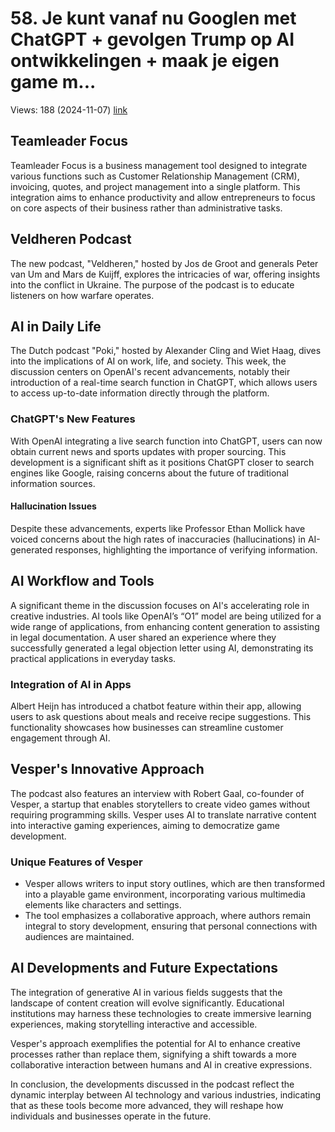 # 58. Je kunt vanaf nu Googlen met ChatGPT + gevolgen Trump op AI ontwikkelingen + maak je eigen game m...
Views: 188 (2024-11-07) [link](https://www.youtube.com/watch?v=Xbl8rwfcegE)


 ## Teamleader Focus
Teamleader Focus is a business management tool designed to integrate various functions such as Customer Relationship Management (CRM), invoicing, quotes, and project management into a single platform. This integration aims to enhance productivity and allow entrepreneurs to focus on core aspects of their business rather than administrative tasks.

## Veldheren Podcast
The new podcast, "Veldheren," hosted by Jos de Groot and generals Peter van Um and Mars de Kuijff, explores the intricacies of war, offering insights into the conflict in Ukraine. The purpose of the podcast is to educate listeners on how warfare operates.

## AI in Daily Life
The Dutch podcast "Poki," hosted by Alexander Cling and Wiet Haag, dives into the implications of AI on work, life, and society. This week, the discussion centers on OpenAI's recent advancements, notably their introduction of a real-time search function in ChatGPT, which allows users to access up-to-date information directly through the platform.

### ChatGPT's New Features
With OpenAI integrating a live search function into ChatGPT, users can now obtain current news and sports updates with proper sourcing. This development is a significant shift as it positions ChatGPT closer to search engines like Google, raising concerns about the future of traditional information sources.

#### Hallucination Issues
Despite these advancements, experts like Professor Ethan Mollick have voiced concerns about the high rates of inaccuracies (hallucinations) in AI-generated responses, highlighting the importance of verifying information.

## AI Workflow and Tools
A significant theme in the discussion focuses on AI's accelerating role in creative industries. AI tools like OpenAI’s “O1” model are being utilized for a wide range of applications, from enhancing content generation to assisting in legal documentation. A user shared an experience where they successfully generated a legal objection letter using AI, demonstrating its practical applications in everyday tasks.

### Integration of AI in Apps
Albert Heijn has introduced a chatbot feature within their app, allowing users to ask questions about meals and receive recipe suggestions. This functionality showcases how businesses can streamline customer engagement through AI.

## Vesper's Innovative Approach
The podcast also features an interview with Robert Gaal, co-founder of Vesper, a startup that enables storytellers to create video games without requiring programming skills. Vesper uses AI to translate narrative content into interactive gaming experiences, aiming to democratize game development.

### Unique Features of Vesper
- Vesper allows writers to input story outlines, which are then transformed into a playable game environment, incorporating various multimedia elements like characters and settings. 
- The tool emphasizes a collaborative approach, where authors remain integral to story development, ensuring that personal connections with audiences are maintained.

## AI Developments and Future Expectations
The integration of generative AI in various fields suggests that the landscape of content creation will evolve significantly. Educational institutions may harness these technologies to create immersive learning experiences, making storytelling interactive and accessible.

Vesper's approach exemplifies the potential for AI to enhance creative processes rather than replace them, signifying a shift towards a more collaborative interaction between humans and AI in creative expressions.

In conclusion, the developments discussed in the podcast reflect the dynamic interplay between AI technology and various industries, indicating that as these tools become more advanced, they will reshape how individuals and businesses operate in the future.